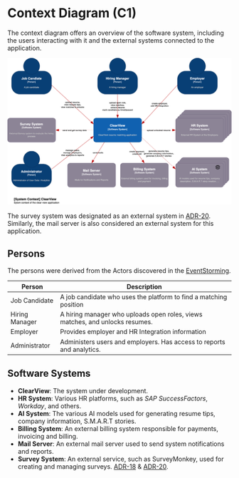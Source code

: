 # Context Diagram (C1)

The context diagram offers an overview of the software system, including the users interacting with it and the external systems connected to the application.

![Context Diagram](/C4/images/C1-Context.png)

The survey system was designated as an external system in [ADR-20](/ADR/ADR-020-externalizing-survey-processes.md). Similarly, the mail server is also considered an external system for this application.

## Persons
The persons were derived from the Actors discovered in the [EventStorming](/EventStorming).

| **Person**     | **Description**                                                              |
|----------------|------------------------------------------------------------------------------|
| Job Candidate  | A job candidate who uses the platform to find a matching position            |
| Hiring Manager | A hiring manager who uploads open roles, views matches, and unlocks resumes. |
| Employer       | Provides employer and HR Integration information                             |
| Administrator  | Administers users and employers. Has access to reports and analytics.        |


## Software Systems
- **ClearView**: The system under development.
- **HR System**: Various HR platforms, such as *SAP SuccessFactors*, *Workday*, and others.
- **AI System**: The various AI models used for generating resume tips, company information, S.M.A.R.T stories.
- **Billing System**: An external billing system responsible for payments, invoicing and billing.
- **Mail Server**: An external mail server used to send system notifications and reports.
- **Survey System**: An external service, such as SurveyMonkey, used for creating and managing surveys. [ADR-18](/ADR/ADR-018-location-of-survey-triggers.md) & [ADR-20](/ADR/ADR-020-externalizing-survey-processes.md).
